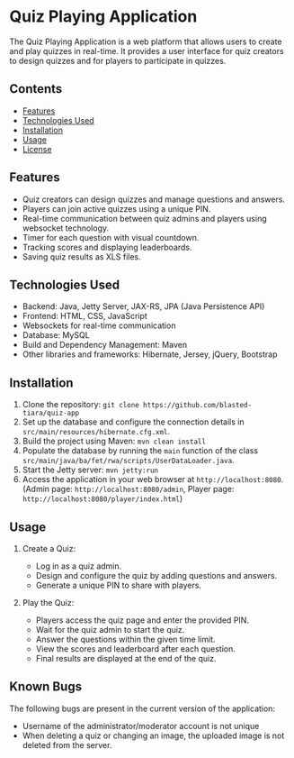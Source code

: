 # Quiz Playing Application

The Quiz Playing Application is a web platform that allows users to create and play quizzes in real-time. It provides a user interface for quiz creators to design quizzes and for players to participate in quizzes.

## Contents

- [Features](#features)
- [Technologies Used](#technologies-used)
- [Installation](#installation)
- [Usage](#usage)
- [License](#license)

## Features

- Quiz creators can design quizzes and manage questions and answers.
- Players can join active quizzes using a unique PIN.
- Real-time communication between quiz admins and players using websocket technology.
- Timer for each question with visual countdown.
- Tracking scores and displaying leaderboards.
- Saving quiz results as XLS files.

## Technologies Used

- Backend: Java, Jetty Server, JAX-RS, JPA (Java Persistence API)
- Frontend: HTML, CSS, JavaScript
- Websockets for real-time communication
- Database: MySQL
- Build and Dependency Management: Maven
- Other libraries and frameworks: Hibernate, Jersey, jQuery, Bootstrap

## Installation

1. Clone the repository: `git clone https://github.com/blasted-tiara/quiz-app`
2. Set up the database and configure the connection details in `src/main/resources/hibernate.cfg.xml`.
3. Build the project using Maven: `mvn clean install`
4. Populate the database by running the `main` function of the class `src/main/java/ba/fet/rwa/scripts/UserDataLoader.java`.
4. Start the Jetty server: `mvn jetty:run`
5. Access the application in your web browser at `http://localhost:8080`. (Admin page: `http://localhost:8080/admin`, Player page: `http://localhost:8080/player/index.html`)

## Usage

1. Create a Quiz:
    - Log in as a quiz admin.
    - Design and configure the quiz by adding questions and answers.
    - Generate a unique PIN to share with players.

2. Play the Quiz:
    - Players access the quiz page and enter the provided PIN.
    - Wait for the quiz admin to start the quiz.
    - Answer the questions within the given time limit.
    - View the scores and leaderboard after each question.
    - Final results are displayed at the end of the quiz.

## Known Bugs

The following bugs are present in the current version of the application:
   - Username of the administrator/moderator account is not unique
   - When deleting a quiz or changing an image, the uploaded image is not deleted from the server.
